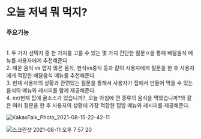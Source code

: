 <H1>오늘 저녁 뭐 먹지?</H1>

<H3>주요기능</H3>
<br>1. 두 가지 선택지 중 한 가지를 고를 수 있는 몇 가지 간단한 질문ㅇ을 통해 배달음식 메뉴를 사용자에게 추천해준다
<br>2. 매운 음식 vs 맵지 않은 음식, 한식vs중식 등과 같이 사용자에게 질문을 한 후 사용자에게 적합한 배달음식 메뉴를 추천해준다.
<br>3. 현재 사용자의 상황과 관련있는 질문을 통해서 사용자가 집에서 만들어 먹을 수 있는 음식의 메뉴와 레시피를 함께 제공해준다.
<br>4. ex)현재 집에 굴소스가 있습니까?, 오늘 아침에 면 종류의 음식을 먹었습니까?와 같은 여러 질문을 한 후 사용자의 상황에 가장 적합한 집밥 메뉴와 레시피를 제공해준다.

![KakaoTalk_Photo_2021-08-15-22-42-11](https://user-images.githubusercontent.com/84308554/129480580-ddb330e1-d5ec-4ec7-b629-17d9fb09cc6e.png)


![스크린샷 2021-08-11 오후 7 57 20](https://user-images.githubusercontent.com/84308554/129017917-efa52454-b765-4ea8-ac55-282bd226e48e.png)

